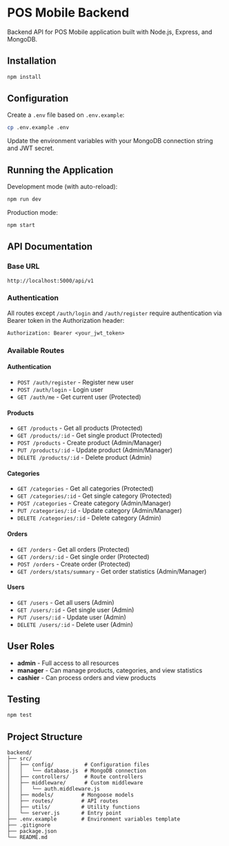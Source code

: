 # POS Mobile Backend

Backend API for POS Mobile application built with Node.js, Express, and MongoDB.

## Installation

```bash
npm install
```

## Configuration

Create a `.env` file based on `.env.example`:

```bash
cp .env.example .env
```

Update the environment variables with your MongoDB connection string and JWT secret.

## Running the Application

Development mode (with auto-reload):
```bash
npm run dev
```

Production mode:
```bash
npm start
```

## API Documentation

### Base URL
```
http://localhost:5000/api/v1
```

### Authentication
All routes except `/auth/login` and `/auth/register` require authentication via Bearer token in the Authorization header:
```
Authorization: Bearer <your_jwt_token>
```

### Available Routes

#### Authentication
- `POST /auth/register` - Register new user
- `POST /auth/login` - Login user
- `GET /auth/me` - Get current user (Protected)

#### Products
- `GET /products` - Get all products (Protected)
- `GET /products/:id` - Get single product (Protected)
- `POST /products` - Create product (Admin/Manager)
- `PUT /products/:id` - Update product (Admin/Manager)
- `DELETE /products/:id` - Delete product (Admin)

#### Categories
- `GET /categories` - Get all categories (Protected)
- `GET /categories/:id` - Get single category (Protected)
- `POST /categories` - Create category (Admin/Manager)
- `PUT /categories/:id` - Update category (Admin/Manager)
- `DELETE /categories/:id` - Delete category (Admin)

#### Orders
- `GET /orders` - Get all orders (Protected)
- `GET /orders/:id` - Get single order (Protected)
- `POST /orders` - Create order (Protected)
- `GET /orders/stats/summary` - Get order statistics (Admin/Manager)

#### Users
- `GET /users` - Get all users (Admin)
- `GET /users/:id` - Get single user (Admin)
- `PUT /users/:id` - Update user (Admin)
- `DELETE /users/:id` - Delete user (Admin)

## User Roles

- **admin** - Full access to all resources
- **manager** - Can manage products, categories, and view statistics
- **cashier** - Can process orders and view products

## Testing

```bash
npm test
```

## Project Structure

```
backend/
├── src/
│   ├── config/          # Configuration files
│   │   └── database.js  # MongoDB connection
│   ├── controllers/     # Route controllers
│   ├── middleware/      # Custom middleware
│   │   └── auth.middleware.js
│   ├── models/         # Mongoose models
│   ├── routes/         # API routes
│   ├── utils/          # Utility functions
│   └── server.js       # Entry point
├── .env.example        # Environment variables template
├── .gitignore
├── package.json
└── README.md
```

